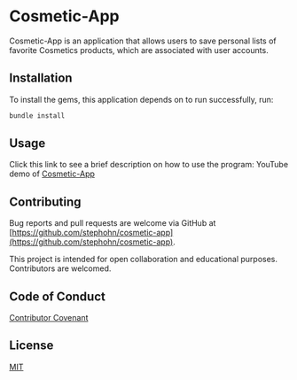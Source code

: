 # Cosmetic-App
Cosmetic-App is an application that allows users to save personal lists of favorite Cosmetics products, which are associated with user accounts.

## Installation
To install the gems, this application depends on to run successfully, run:
```bash
bundle install
```

## Usage
Click this link to see a brief description on how to use the program: YouTube demo of [Cosmetic-App](https://youtu.be/Ub5vooxCNbw)

## Contributing
Bug reports and pull requests are welcome via GitHub at [https://github.com/stephohn/cosmetic-app](https://github.com/stephohn/cosmetic-app). 

This project is intended for open collaboration and educational purposes. Contributors are welcomed.

## Code of Conduct
[Contributor Covenant](https://www.contributor-covenant.org/)

## License
[MIT](https://choosealicense.com/licenses/mit/)